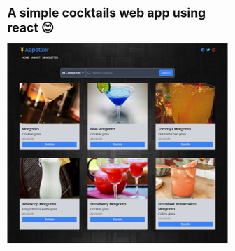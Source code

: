# A simple cocktails web app using react :blush:
<img src="src/assets/thumbnail.png" alt="app thumbnail">
